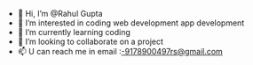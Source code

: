 - 👋 Hi, I’m @Rahul Gupta
- 👀 I’m interested in coding web development app development
- 🌱 I’m currently learning coding
- 💞️ I’m looking to collaborate on a project
- 📫 U can reach me in email :-9178900497rs@gmail.com

<!---
Hii I am RahulGupta is a ✨ special ✨ 
My profile link
Tap here ->  https://rahulgupta02.github.io/Rahul-profile.com/

--->
